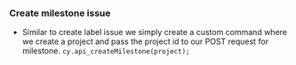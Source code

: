 ### Create milestone issue
- Similar to create label issue we simply create a custom command where we create a project and pass the project id to our POST request for milestone.  `cy.api_createMilestone(project);`
